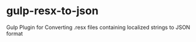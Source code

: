 # gulp-resx-to-json
Gulp Plugin for Converting .resx files containing localized strings to JSON format
